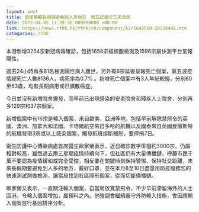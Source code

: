 ```yaml
---
layout: post
title: 歐家榮籲長假期避免到人多地方　周五起進行三天快測
date: 2022-04-05 17:39:36.000000000 +08:00
link: https://news.rthk.hk/rthk/ch/component/k2/1642560-20220405.htm
categories: rthk
---
```


本港新增3254宗新冠病毒確診，包括1658宗經核酸檢測及1596宗屬快測平台呈報陽性。

過去24小時再多81名檢測陽性病人離世，另外有6宗延後呈報死亡個案，第五波疫情總死亡人數8136人，病死率為0.7% 。新增死亡個案中有3人年紀較輕，分別60至63歲，均有長期病患或已擴散癌症。

今日並沒有新增院舍爆發，而早前已出現感染的安老院舍和殘疾人士院舍，分別再多129宗和37宗個案。

新增個案中有16宗是輸入個案，來自歐美、亞洲等地，包括早前解除禁飛令的英國、澳洲、加拿大和法國。卡塔爾航空來自多哈的航機以及國泰來自英國曼徹斯特的航機發現3宗或以上感染個案，觸發航班熔斷機制，要停飛7日。

衞生防護中心傳染病處首席醫生歐家榮表示，近日確診數字徘徊約3000宗，仍屬相對較高，雖然過去兩三星期疫情持續向下，但社區仍有大量傳播鏈，呼籲市民千萬不要認為疫情緩和或完全受控，相反要在關鍵時刻保持警惕，保持社交距離，未來長假期要避免到人多的地方，戴好口罩，並在本月8至10日盡量用防疫服務包的快速測試劑做檢測，讓當局找到社區隱形個案，從而切斷傳播鏈。

歐家榮又表示，一直關注輸入個案，自當局放寬禁飛令，不少早前滯留海外的人士回港，令輸入個案增加，屬預料之內。他強調會繼續嚴守外防輸入措施，會因應輸入個案進行基因排序分析。
